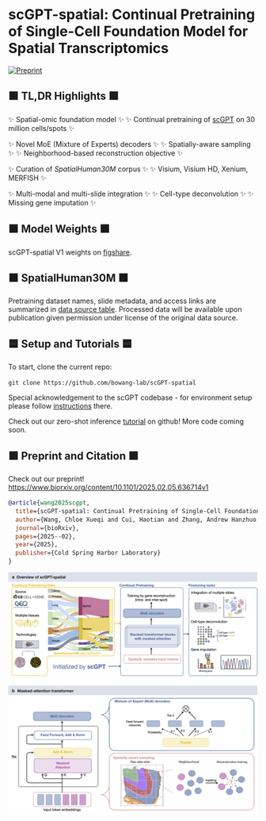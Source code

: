 # scGPT-spatial: Continual Pretraining of Single-Cell Foundation Model for Spatial Transcriptomics 

[![Preprint](https://img.shields.io/badge/preprint-available-brightgreen)](https://www.biorxiv.org/content/10.1101/2025.02.05.636714v1) &nbsp;

## 🟩 </ins>TL,DR Highlights 🟩

✨ Spatial-omic foundation model ✨ ✨ Continual pretraining of [scGPT](https://github.com/bowang-lab/scGPT) on 30 million cells/spots ✨ 


✨ Novel MoE (Mixture of Experts) decoders ✨ ✨ Spatially-aware sampling ✨ ✨ Neighborhood-based reconstruction objective ✨ 


✨ Curation of *SpatialHuman30M* corpus ✨ ✨ Visium, Visium HD, Xenium, MERFISH ✨


✨ Multi-modal and multi-slide integration ✨ ✨ Cell-type deconvolution ✨ ✨ Missing gene imputation ✨


## 🟫 Model Weights 🟫

scGPT-spatial V1 weights on [figshare](https://figshare.com/articles/software/scGPT-spatial_V1_Model_Weights/28356068?file=52163879).

## 🟧 SpatialHuman30M 🟧
Pretraining dataset names, slide metadata, and access links are summarized in [data source table](https://figshare.com/articles/dataset/Pretraining_Data_Sources_for_SpatialHuman30M/28405961?file=52318895). Processed data will be available upon publication given permission under license of the original data source.

## 🟦 Setup and Tutorials 🟦
To start, clone the current repo:

`git clone https://github.com/bowang-lab/scGPT-spatial`

Special acknowledgement to the scGPT codebase - for environment setup please follow [instructions](https://github.com/bowang-lab/scGPT) there.

Check out our zero-shot inference [tutorial](https://github.com/bowang-lab/scGPT-spatial/tree/main/tutorials) on github! More code coming soon.

## 🟪 Preprint and Citation 🟪

Check out our preprint! https://www.biorxiv.org/content/10.1101/2025.02.05.636714v1

```bibtex
@article{wang2025scgpt,
  title={scGPT-spatial: Continual Pretraining of Single-Cell Foundation Model for Spatial Transcriptomics},
  author={Wang, Chloe Xueqi and Cui, Haotian and Zhang, Andrew Hanzhuo and Xie, Ronald and Goodarzi, Hani and Wang, Bo},
  journal={bioRxiv},
  pages={2025--02},
  year={2025},
  publisher={Cold Spring Harbor Laboratory}
}
```

![scGPT-spatial workflow](images/Fig1.png)
